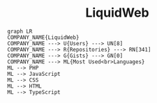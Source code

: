 <h1 align="center">LiquidWeb</h1>

```mermaid
graph LR
COMPANY_NAME{LiquidWeb}
COMPANY_NAME ---> U{Users} ---> UN[8]
COMPANY_NAME ---> R{Repositories} ---> RN[341]
COMPANY_NAME ---> G{Gists} ---> GN[0]
COMPANY_NAME ---> ML{Most Used<br>Languages}
ML --> PHP
ML --> JavaScript
ML --> CSS
ML --> HTML
ML --> TypeScript
```

